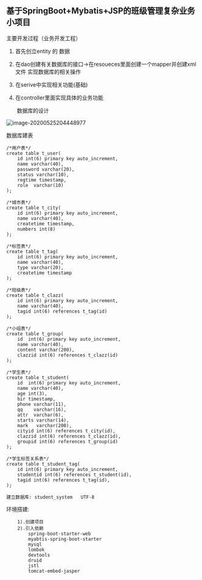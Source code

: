 ## 基于SpringBoot+Mybatis+JSP的班级管理复杂业务小项目



主要开发过程（业务开发工程）

1. 首先创立entity 的 数据

2. 在dao创建有关数据库的接口->在resoueces里面创建一个mapper并创建xml文件 实现数据库的相关操作

3. 在serive中实现相关功能(基础)

4. 在controller里面实现具体的业务功能 

   ​	数据库的设计

![image-20200525204448977](C:\Users\USER\AppData\Roaming\Typora\typora-user-images\image-20200525204448977.png)

数据库建表

	/*用户表*/
	create table t_user(
		id int(6) primary key auto_increment,
		name varchar(40),
		password varchar(20),
		status varchar(10),
		regtime timestamp,
		role  varchar(10)
	);
	
	/*城市表*/
	create table t_city(
		id int(6) primary key auto_increment,
		name varchar(40),
		createtime timestamp,
		numbers int(8)
	);
	
	/*标签表*/
	create table t_tag(
		id int(6) primary key auto_increment,
		name varchar(40),
		type varchar(20),
		createtime timestamp
	);
	
	/*班级表*/
	create table t_clazz(
		id int(6) primary key auto_increment,
		name varchar(40),
		tagid int(6) references t_tag(id)
	);
	
	/*小组表*/
	create table t_group(
		id  int(6) primary key auto_increment,
		name varchar(40),
		content varchar(200),
		clazzid int(6) references t_clazz(id)
	);
	
	/*学生表*/
	create table t_student(
		id  int(6) primary key auto_increment,
		name varchar(40),
		age int(3),
		bir timestamp,
		phone varchar(11),
		qq    varchar(16),
		attr  varchar(6),
		starts varchar(14),
		mark   varchar(200),
		cityid int(6) references t_city(id),
		clazzid int(6) references t_clazz(id),
		groupid int(6) references t_group(id)
	);
	
	/*学生标签关系表*/
	create table t_student_tag(
		id int(6) primary key auto_increment,
		studentid int(6) references t_student(id),
		tagid int(6) references t_tag(id),
	);
	
	建立数据库: student_system   UTF-8
环境搭建:

		1).创建项目
		2).引入依赖  
			spring-boot-starter-web
			myabtis-spring-boot-starter
			mysql
			lombok
			devtools
			druid
			jstl
			tomcat-embed-jasper